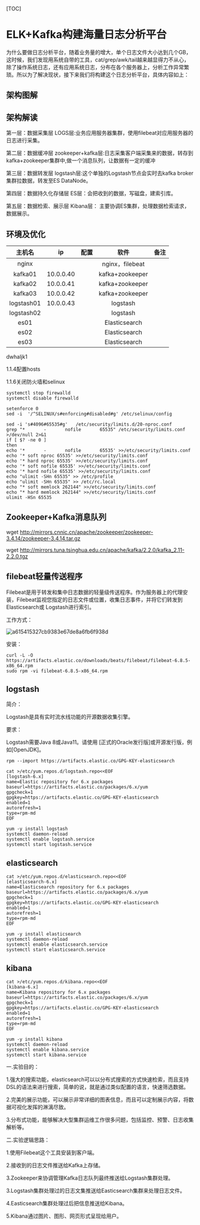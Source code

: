 [TOC]







# ELK+Kafka构建海量日志分析平台

​	为什么要做日志分析平台，随着业务量的增大，单个日志文件大小达到几个GB，这时候，我们发现用系统自带的工具，cat/grep/awk/tail越来越显得力不从心，除了操作系统日志，还有应用系统日志，分布在各个服务器上，分析工作异常繁琐。所以为了解决现状，接下来我们将构建这个日志分析平台，具体内容如上：



## 架构图解











## 架构解读

第一层：数据采集层
LOGS层:业务应用服务器集群，使用filebeat对应用服务器的日志进行采集。

第二层：数据缓冲层
zookeeper+kafka层:日志采集客户端采集来的数据，转存到kafka+zookeeper集群中,做一个消息队列，让数据有一定的缓冲

第三层：数据转发层
logstash层:这个单独的Logstash节点会实时去kafka broker集群拉数据，转发至ES DataNode。

第四层：数据持久化存储层
ES层：会把收到的数据，写磁盘，建索引库。

第五层：数据检索、展示层
Kibana层： 主要协调ES集群，处理数据检索请求，数据展示。





## 环境及优化

|   主机名   |    ip     | 配置 |      软件       | 备注 |
| :--------: | :-------: | :--: | :-------------: | :--: |
|   nginx    |           |      | nginx，filebeat |      |
|  kafka01   | 10.0.0.40 |      | kafka+zookeeper |      |
|  kafka02   | 10.0.0.41 |      | kafka+zookeeper |      |
|  kafka03   | 10.0.0.42 |      | kafka+zookeeper |      |
| logstash01 | 10.0.0.43 |      |    logstash     |      |
| logstash02 |           |      |    logstash     |      |
|    es01    |           |      |  Elasticsearch  |      |
|    es02    |           |      |  Elasticsearch  |      |
|    es03    |           |      |  Elasticsearch  |      |



dwhaljk1



1.1.4配置hosts







1.1.6关闭防火墙和selinux

```
systemctl stop firewalld
systemctl disable firewalld

setenforce 0
sed -i  '/^SELINUX/s#enforcing#disabled#g' /etc/selinux/config
```





```
sed -i 's#4096#65535#g'   /etc/security/limits.d/20-nproc.conf
grep "*       -       nofile       65535" /etc/security/limits.conf >/dev/null 2>&1
if [ $? -ne 0 ]
then
echo '*       -       nofile       65535' >>/etc/security/limits.conf
echo '* soft nproc 65535' >>/etc/security/limits.conf
echo '* hard nproc 65535' >>/etc/security/limits.conf
echo '* soft nofile 65535' >>/etc/security/limits.conf
echo '* hard nofile 65535' >>/etc/security/limits.conf
echo "ulimit -SHn 65535" >> /etc/profile
echo "ulimit -SHn 65535" >> /etc/rc.local
echo "* soft memlock 262144" >>/etc/security/limits.conf
echo "* hard memlock 262144" >>/etc/security/limits.conf
ulimit -HSn 65535
```







## Zookeeper+Kafka消息队列







wget http://mirrors.cnnic.cn/apache/zookeeper/zookeeper-3.4.14/zookeeper-3.4.14.tar.gz

wget http://mirrors.tuna.tsinghua.edu.cn/apache/kafka/2.2.0/kafka_2.11-2.2.0.tgz













## filebeat轻量传送程序

​	Filebeat是用于转发和集中日志数据的轻量级传送程序。作为服务器上的代理安装，Filebeat监视您指定的日志文件或位置，收集日志事件，并将它们转发到Elasticsearch或 Logstash进行索引。

工作方式：

![a615415327cb9383e67de8a6fb6f938d](assets/a615415327cb9383e67de8a6fb6f938d.png)



安装：

```
curl -L -O https://artifacts.elastic.co/downloads/beats/filebeat/filebeat-6.8.5-x86_64.rpm
sudo rpm -vi filebeat-6.8.5-x86_64.rpm
```















## logstash

简介：

Logstash是具有实时流水线功能的开源数据收集引擎。



要求：

Logstash需要Java 8或Java11。请使用 [正式的Oracle发行版]或开源发行版，例如[OpenJDK]。





```
rpm --import https://artifacts.elastic.co/GPG-KEY-elasticsearch

cat >/etc/yum.repos.d/logstash.repo<<EOF
[logstash-6.x]
name=Elastic repository for 6.x packages
baseurl=https://artifacts.elastic.co/packages/6.x/yum
gpgcheck=1
gpgkey=https://artifacts.elastic.co/GPG-KEY-elasticsearch
enabled=1
autorefresh=1
type=rpm-md
EOF

yum -y install logstash
systemctl daemon-reload
systemctl enable logstash.service
systemctl start logstash.service
```





## elasticsearch

```
cat >/etc/yum.repos.d/elasticsearch.repo<<EOF
[elasticsearch-6.x]
name=Elasticsearch repository for 6.x packages
baseurl=https://artifacts.elastic.co/packages/6.x/yum
gpgcheck=1
gpgkey=https://artifacts.elastic.co/GPG-KEY-elasticsearch
enabled=1
autorefresh=1
type=rpm-md
EOF

yum -y install elasticsearch
systemctl daemon-reload
systemctl enable elasticsearch.service
systemctl start elasticsearch.service
```





## kibana

```
cat >/etc/yum.repos.d/kibana.repo<<EOF
[kibana-6.x]
name=Kibana repository for 6.x packages
baseurl=https://artifacts.elastic.co/packages/6.x/yum
gpgcheck=1
gpgkey=https://artifacts.elastic.co/GPG-KEY-elasticsearch
enabled=1
autorefresh=1
type=rpm-md
EOF

yum -y install kibana
systemctl daemon-reload
systemctl enable kibana.service
systemctl start kibana.service
```





一.实验目的：

1.强大的搜索功能，elasticsearch可以以分布式搜索的方式快速检索，而且支持DSL的语法来进行搜索，简单的说，就是通过类似配置的语言，快速筛选数据。

2.完美的展示功能，可以展示非常详细的图表信息，而且可以定制展示内容，将数据可视化发挥的淋漓尽致。

3.分布式功能，能够解决大型集群运维工作很多问题，包括监控、预警、日志收集解析等。



二.实验逻辑思路：

1.使用Filebeat这个工具安装到客户端。

2.接收到的日志文件推送给Kafka上存储。

3.Zookeeper来协调管理Kafka日志队列最终推送给Logstash集群处理。

3.Logstash集群处理过的日志文集推送给Easticsearch集群来处理日志文件。

4.Easticsearch集群处理过后把信息推送给Kibana。

5.Kibana通过图片、图形、网页形式呈现给用户。



